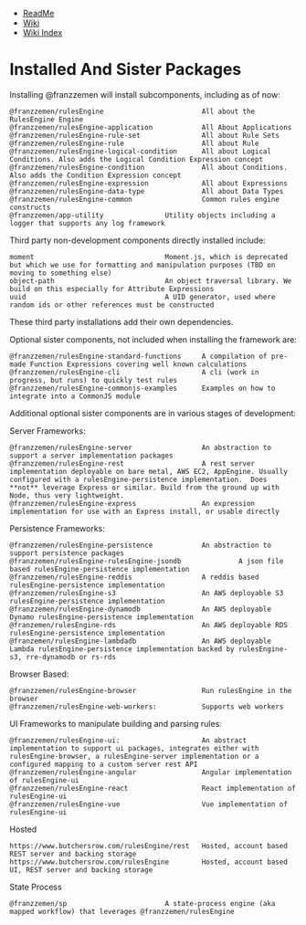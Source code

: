 - [ReadMe](../ReadMe.md) 
- [Wiki](./ts-src/Wiki.md)
- [Wiki Index](./WikiIndex.md)

# Installed And Sister Packages

Installing @franzzemen will install subcomponents, including as of now:

    @franzzemen/rulesEngine                        All about the RulesEngine Engine
    @franzzemen/rulesEngine-application            All About Applications
    @franzzemen/rulesEngine-rule-set               All about Rule Sets
    @franzzemen/rulesEngine-rule                   All about Rule
    @franzzemen/rulesEngine-logical-condition      All about Logical Conditions. Also adds the Logical Condition Expression concept
    @franzzemen/rulesEngine-condition              All about Conditions.  Also adds the Condition Expression concept
    @franzzemen/rulesEngine-expression             All about Expressions
    @franzzemen/rulesEngine-data-type              All about Data Types
    @franzzemen/rulesEngine-common                 Common rules engine constructs
    @franzzemen/app-utility               Utility objects including a logger that supports any log framework

Third party non-development components directly installed include:

    moment                                Moment.js, which is deprecated but which we use for formatting and manipulation purposes (TBD on moving to something else)
    object-path                           An object traversal library. We build on this especially for Attribute Expressions
    uuid                                  A UID generator, used where random ids or other references must be constructed

These third party installations add their own dependencies.

Optional sister components, not included when installing the framework are:

    @franzzemen/rulesEngine-standard-functions     A compilation of pre-made Function Expressions covering well known calculations
    @franzzemen/rulesEngine-cli                    A cli (work in progress, but runs) to quickly test rules
    @franzzemen/rulesEngine-commonjs-examples      Examples on how to integrate into a CommonJS module

Additional optional sister components are in various stages of development:

Server Frameworks:

    @franzzemen/rulesEngine-server                 An abstraction to support a server implementation packages
    @franzzemen/rulesEngine-rest                   A rest server implementation deployable on bare metal, AWS EC2, AppEngine. Usually configured with a rulesEngine-persistence implementation.  Does **not** leverage Express or similar. Build from the ground up with Node, thus very lightweight.
    @franzzemen/rulesEngine-express                An expression implementation for use with an Express install, or usable directly

Persistence Frameworks:

    @franzzemen/rulesEngine-persistence            An abstraction to support persistence packages
    @franzzemen/rulesEngine-rulesEngine-jsondb              A json file based rulesEngine-persistence implementation
    @franzzemen/rulesEngine-reddis                 A reddis based rulesEngine-persistence implementation
    @franzzemen/rulesEngine-s3                     An AWS deployable S3 rulesEngine-persistence implementation
    @franzzemen/rulesEngine-dynamodb               An AWS deployable Dynamo rulesEngine-persistence implementation
    @franzemen/rulesEngine-rds                     An AWS deployable RDS rulesEngine-persistence implementation
    @franzemen/rulesEngine-lambdadb                An AWS deployable Lambda rulesEngine-persistence implementation backed by rulesEngine-s3, rre-dynamodb or rs-rds

Browser Based:

    @franzzemen/rulesEngine-browser                Run rulesEngine in the browser
    @franzzemen/rulesEngine-web-workers:           Supports web workers

UI Frameworks to manipulate building and parsing rules:

    @franzzemen/rulesEngine-ui:                    An abstract implementation to support ui packages, integrates either with rulesEngine-browser, a rulesEngine-server implementation or a configured mapping to a custom server rest API
    @franzzemen/rulesEngine-angular                Angular implementation of rulesEngine-ui
    @franzzemen/rulesEngine-react                  React implementation of rulesEngine-ui
    @franzzemen/rulesEngine-vue                    Vue implementation of rulesEngine-ui

Hosted

    https://www.butchersrow.com/rulesEngine/rest   Hosted, account based REST server and backing storage
    https://www.butchersrow.com/rulesEngine        Hosted, account based UI, REST server and backing storage

State Process

    @franzzemen/sp                        A state-process engine (aka mapped workflow) that leverages @franzzemen/rulesEngine
